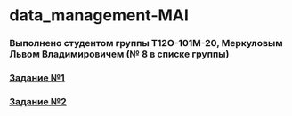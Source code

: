 # data_management-MAI
### Выполнено студентом группы Т12О-101М-20, Меркуловым Львом Владимировичем (№ 8 в списке группы)
### [Задание №1](https://github.com/Dermogod/data_management-MAI/edit/master/hw_1.sql) 
### [Задание №2](https://github.com/Dermogod/data_management-MAI/edit/master/hw_2.sql) 
